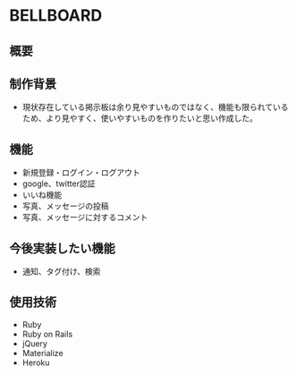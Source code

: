  # BELLBOARD

 ## 概要

 ## 制作背景
 - 現状存在している掲示板は余り見やすいものではなく、機能も限られているため、より見やすく、使いやすいものを作りたいと思い作成した。
 
 ## 機能
 - 新規登録・ログイン・ログアウト
 - google、twitter認証
 - いいね機能
 - 写真、メッセージの投稿
 - 写真、メッセージに対するコメント
  
 ## 今後実装したい機能
 - 通知、タグ付け、検索
 
 ## 使用技術
 - Ruby
 - Ruby on Rails
 - jQuery
 - Materialize
 - Heroku
